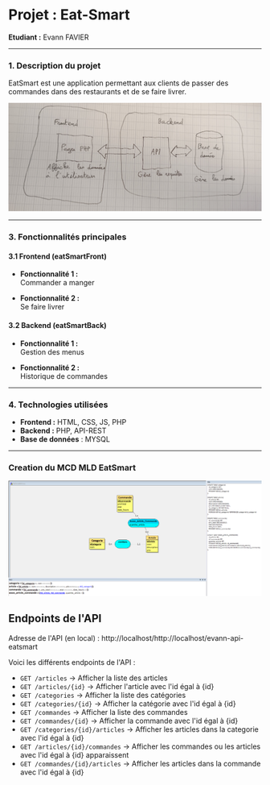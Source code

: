 # **Projet : Eat-Smart**

**Etudiant :** Evann FAVIER

---

### **1. Description du projet**

EatSmart est une application permettant aux clients de passer des commandes dans des restaurants et de se faire livrer.

<img src="./assets/img/IMG_20250917_140738712~2.jpg">

---

### **3. Fonctionnalités principales**

#### **3.1 Frontend (eatSmartFront)**

- **Fonctionnalité 1 :**  
  Commander a manger
  
- **Fonctionnalité 2 :**  
  Se faire livrer
  
#### **3.2 Backend (eatSmartBack)**

- **Fonctionnalité 1 :**  
  Gestion des menus
  
- **Fonctionnalité 2 :**  
  Historique de commandes

---

### **4. Technologies utilisées**

- **Frontend :** HTML, CSS, JS, PHP
- **Backend :** PHP, API-REST
- **Base de données** : MYSQL
---

### **Creation du MCD MLD EatSmart**

<img src="./assets/img/Capture.PNG">

## Endpoints de l'API

Adresse de l'API (en local) : http://localhost/http://localhost/evann-api-eatsmart

Voici les différents endpoints de l'API : 
- `GET /articles` → Afficher la liste des articles
- `GET /articles/{id}` → Afficher l'article avec l'id égal à {id}
- `GET /categories` → Afficher la liste des catégories
- `GET /categories/{id}` → Afficher la catégorie avec l'id égal à {id}
- `GET /commandes` → Afficher la liste des commandes
- `GET /commandes/{id}` → Afficher la commande avec l'id égal à {id}
- `GET /categories/{id}/articles`  → Afficher les articles dans la categorie avec l'id égal à {id}
- `GET /articles/{id}/commandes`  → Afficher les commandes ou les articles avec l'id égal à {id} apparaissent
- `GET /commandes/{id}/articles`  → Afficher les articles dans la commande avec l'id égal à {id}